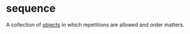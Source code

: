 # sequence

A collection of [objects](mathematics/object) in which repetitions are allowed and order matters.
